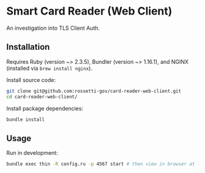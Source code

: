 # Smart Card Reader (Web Client)

An investigation into TLS Client Auth.

## Installation

Requires Ruby (version ~> 2.3.5), Bundler (version ~> 1.16.1), and NGINX (installed via `brew install nginx`).

Install source code:

```sh
git clone git@github.com:rossetti-gov/card-reader-web-client.git
cd card-reader-web-client/
```

Install package dependencies:

```sh
bundle install
```

## Usage

Run in development:

```sh
bundle exec thin -R config.ru -p 4567 start # then view in browser at localhost:4567
```
